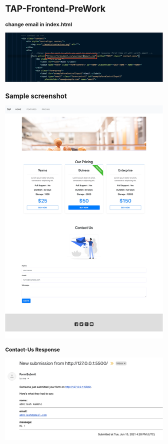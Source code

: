 # TAP-Frontend-PreWork

### change email in index.html

![alt text](./assets/email.png)

## Sample screenshot

![alt text](./assets/screenshot.png)

### Contact-Us Response

![alt text](./assets/response.png)
